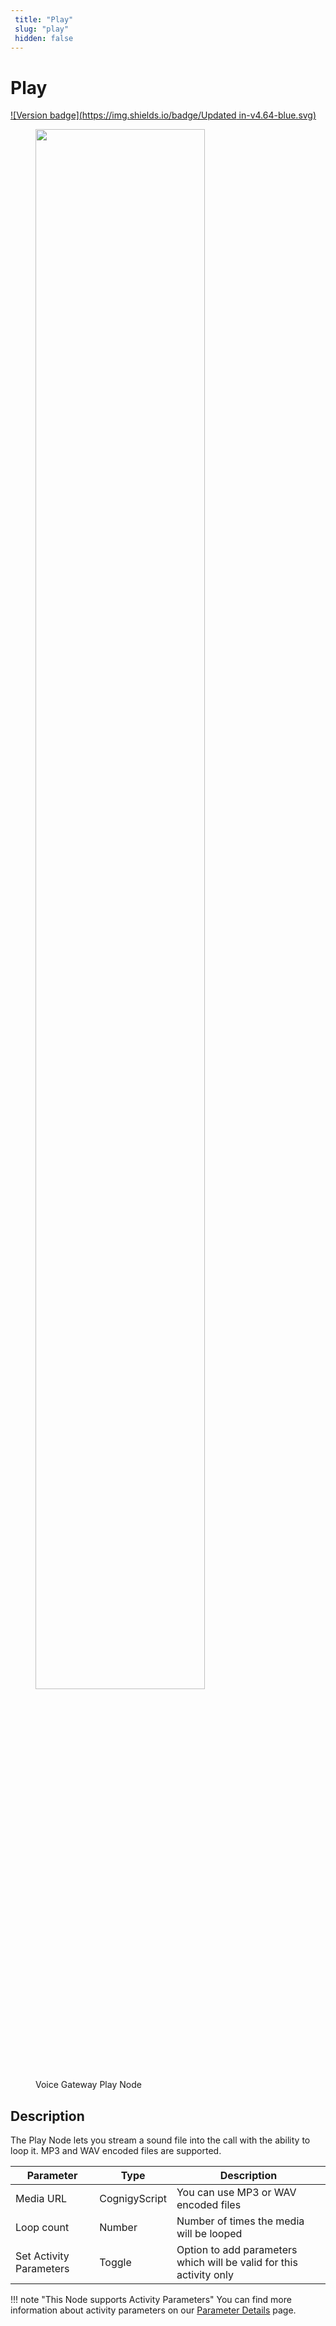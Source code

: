 ```yaml
---
 title: "Play" 
 slug: "play" 
 hidden: false 
---
```

# Play

[![Version badge](https://img.shields.io/badge/Updated in-v4.64-blue.svg)](../../../../../release-notes/4.64.md)

<figure>
  <img class="image-center" src="../../../../../../_assets/ai/build/node-reference/vg/play.png" width="80%" />
  <figcaption>Voice Gateway Play Node</figcaption>
</figure>

## Description

The Play Node lets you stream a sound file into the call with the ability to loop it. MP3 and WAV encoded files are supported.

| Parameter               | Type          | Description                                                         |
|-------------------------|---------------|---------------------------------------------------------------------|
| Media URL               | CognigyScript | You can use MP3 or WAV encoded files                                |
| Loop count              | Number        | Number of times the media will be looped                            |
| Set Activity Parameters | Toggle        | Option to add parameters which will be valid for this activity only |

!!! note "This Node supports Activity Parameters"
    You can find more information about activity parameters on our [Parameter Details](parameter-details.md) page.
